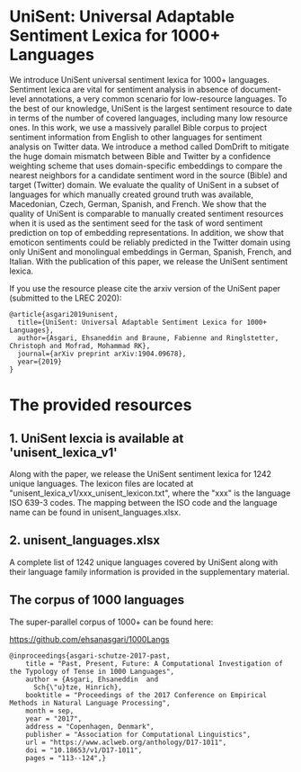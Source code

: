 # UniSent: Universal Adaptable Sentiment Lexica for 1000+ Languages

We introduce UniSent universal sentiment lexica for 1000+ languages. Sentiment lexica are vital for sentiment analysis in absence of document-level annotations, a very common scenario for low-resource languages. To the best of our knowledge, UniSent is the
largest sentiment resource to date in terms of
the number of covered languages, including many
low resource ones. In this work, we use a massively parallel Bible corpus to project sentiment information from English to other languages for sentiment analysis on  Twitter data.
We introduce a method called DomDrift to mitigate the huge domain mismatch between Bible and Twitter by a confidence weighting scheme that uses domain-specific embeddings to compare the nearest neighbors for a candidate sentiment word in the source (Bible) and target (Twitter) domain.
We evaluate the quality of UniSent in a subset of languages for which manually created ground truth was available, Macedonian, Czech, German, Spanish, and French. We show that the quality of UniSent is comparable to manually created sentiment resources when it is used as the sentiment seed for the task of word sentiment prediction on top of embedding representations. In addition, we show that emoticon sentiments could be reliably predicted in the Twitter domain using only UniSent and monolingual embeddings in German, Spanish, French, and Italian. With the publication of this
paper, we release the UniSent sentiment lexica.


If you use the resource please cite the arxiv version of the UniSent paper (submitted to the LREC 2020):
```
@article{asgari2019unisent,
  title={UniSent: Universal Adaptable Sentiment Lexica for 1000+ Languages},
  author={Asgari, Ehsaneddin and Braune, Fabienne and Ringlstetter, Christoph and Mofrad, Mohammad RK},
  journal={arXiv preprint arXiv:1904.09678},
  year={2019}
}
```

# The provided resources

## 1. UniSent lexcia is available at 'unisent_lexica_v1' 
Along with the paper, we release the UniSent sentiment lexica for 1242 unique languages. The lexicon files are located at "unisent_lexica_v1/xxx_unisent_lexicon.txt", where the "xxx" is the language ISO 639-3 codes. The mapping between the ISO code and the language name can be found in unisent_languages.xlsx. 


## 2.  unisent_languages.xlsx
A complete list of 1242 unique languages covered by UniSent along with their language family information is provided in the supplementary material.



## The corpus of 1000 languages  

The super-parallel corpus of 1000+ can be found here:

https://github.com/ehsanasgari/1000Langs

```
@inproceedings{asgari-schutze-2017-past,
    title = "Past, Present, Future: A Computational Investigation of the Typology of Tense in 1000 Languages",
    author = {Asgari, Ehsaneddin  and
      Sch{\"u}tze, Hinrich},
    booktitle = "Proceedings of the 2017 Conference on Empirical Methods in Natural Language Processing",
    month = sep,
    year = "2017",
    address = "Copenhagen, Denmark",
    publisher = "Association for Computational Linguistics",
    url = "https://www.aclweb.org/anthology/D17-1011",
    doi = "10.18653/v1/D17-1011",
    pages = "113--124",}

```